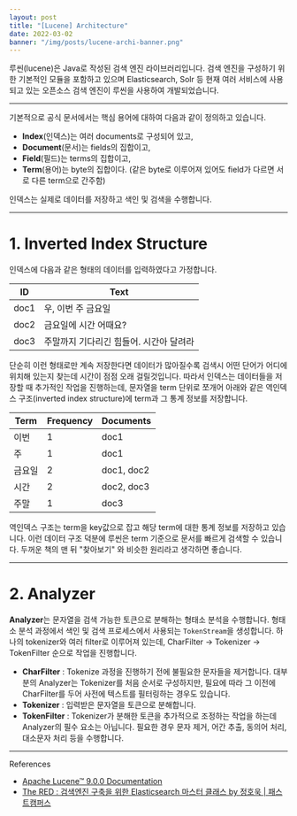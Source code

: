 ```yaml
---
layout: post
title: "[Lucene] Architecture"
date: 2022-03-02
banner: "/img/posts/lucene-archi-banner.png"
---
```


루씬(lucene)은 Java로 작성된 검색 엔진 라이브러리입니다.
검색 엔진을 구성하기 위한 기본적인 모듈을 포함하고 있으며 Elasticsearch, Solr 등 현재 여러 서비스에 사용되고 있는 오픈소스 검색 엔진이 루씬을 사용하여 개발되었습니다.

---

기본적으로 공식 문서에서는 핵심 용어에 대하여 다음과 같이 정의하고 있습니다.

- **Index**(인덱스)는 여러 documents로 구성되어 있고,
- **Document**(문서)는 fields의 집합이고,
- **Field**(필드)는 terms의 집합이고,
- **Term**(용어)는 byte의 집합이다. (같은 byte로 이루어져 있어도 field가 다르면 서로 다른 term으로 간주함)

인덱스는 실제로 데이터를 저장하고 색인 및 검색을 수행합니다.

---

# 1. Inverted Index Structure

인덱스에 다음과 같은 형태의 데이터를 입력하였다고 가정합니다.

| ID   | Text 
| ---- | ----
| doc1 | 우, 이번 주 금요일
| doc2 | 금요일에 시간 어때요?
| doc3 | 주말까지 기다리긴 힘들어. 시간아 달려라

단순히 이런 형태로만 계속 저장한다면 데이터가 많아질수록 검색시 어떤 단어가 어디에 위치해 있는지 찾는데 시간이 점점 오래 걸릴것입니다.
따라서 인덱스는 데이터들을 저장할 때 추가적인 작업을 진행하는데, 문자열을 term 단위로 쪼개어 아래와 같은 역인덱스 구조(inverted index structure)에 term과 그 통계 정보를 저장합니다.

| Term | Frequency | Documents
| ---- | --------- | ---
| 이번 | 1 | doc1
| 주 | 1 | doc1
| 금요일 | 2 | doc1, doc2
| 시간 | 2 | doc2, doc3
| 주말 | 1 | doc3

역인덱스 구조는 term을 key값으로 잡고 해당 term에 대한 통계 정보를 저장하고 있습니다.
이런 데이터 구조 덕분에 루씬은 term 기준으로 문서를 빠르게 검색할 수 있습니다.
두꺼운 책의 맨 뒤 "찾아보기" 와 비슷한 원리라고 생각하면 좋습니다.

---

# 2. Analyzer

**Analyzer**는 문자열을 검색 가능한 토큰으로 분해하는 형태소 분석을 수행합니다.
형태소 분석 과정에서 색인 및 검색 프로세스에서 사용되는 `TokenStream`을 생성합니다.
하나의 tokenizer와 여러 filter로 이루어져 있는데, CharFilter → Tokenizer → TokenFilter 순으로 작업을 진행합니다.

- **CharFilter** : Tokenize 과정을 진행하기 전에 불필요한 문자들을 제거합니다.
  대부분의 Analyzer는 Tokenizer를 처음 순서로 구성하지만, 필요에 따라 그 이전에 CharFilter를 두어 사전에 텍스트를 필터링하는 경우도 있습니다.
- **Tokenizer** : 입력받은 문자열을 토큰으로 분해합니다.
- **TokenFilter** : Tokenizer가 분해한 토큰을 추가적으로 조정하는 작업을 하는데 Analyzer의 필수 요소는 아닙니다.
  필요한 경우 문자 제거, 어간 추출, 동의어 처리, 대소문자 처리 등을 수행합니다.

---

References

- [Apache Lucene™ 9.0.0 Documentation](https://lucene.apache.org/core/9_0_0/index.html)
- [The RED : 검색엔진 구축을 위한 Elasticsearch 마스터 클래스 by 정호욱 | 패스트캠퍼스](https://fastcampus.co.kr/data_red_jhw)
